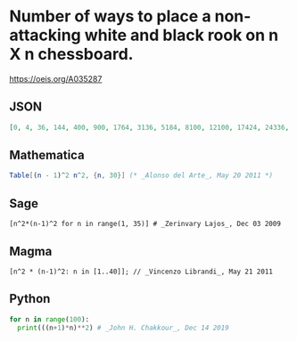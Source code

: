 # Number of ways to place a non\-attacking white and black rook on n X n chessboard\.
https://oeis.org/A035287
## JSON
```JSON
[0, 4, 36, 144, 400, 900, 1764, 3136, 5184, 8100, 12100, 17424, 24336, 33124, 44100, 57600, 73984, 93636, 116964, 144400, 176400, 213444, 256036, 304704, 360000, 422500, 492804, 571536, 659344, 756900, 864900, 984064, 1115136, 1258884]
```
## Mathematica
```Mathematica
Table[(n - 1)^2 n^2, {n, 30}] (* _Alonso del Arte_, May 20 2011 *)
```
## Sage
```Sage
[n^2*(n-1)^2 for n in range(1, 35)] # _Zerinvary Lajos_, Dec 03 2009
```
## Magma
```Magma
[n^2 * (n-1)^2: n in [1..40]]; // _Vincenzo Librandi_, May 21 2011
```
## Python
```Python
for n in range(100):
  print(((n+1)*n)**2) # _John H. Chakkour_, Dec 14 2019
```
